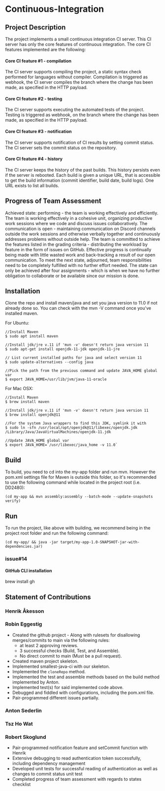 # Continuous-Integration

## Project Description

The project implements a small continuous integration CI server. This CI server has only the core features of continuous integration. The core CI features implemented are the following:

#### Core CI feature #1 - compilation

The CI server supports compiling the project, a static syntax check performed for languages without compiler. Compilation is triggered as webhook, the CI server compiles the branch where the change has been made, as specified in the HTTP payload.

#### Core CI feature #2 - testing

The CI server supports executing the automated tests of the project. Testing is triggered as webhook, on the branch where the change has been made, as specified in the HTTP payload.

#### Core CI feature #3 - notification

The CI server supports notification of CI results by setting commit status. The CI server sets the commit status on the repository.

#### Core CI feature #4 - history

The CI server keeps the history of the past builds. This history persists even if the server is rebooted. Each build is given a unique URL, that is accessible to get the build information (commit identifier, build date, build logs). One URL exists to list all builds.

## Progress of Team Assessment

Achieved state: performing - the team is working effectively and efficiently. The team is working effectively in a cohesive unit, organizing productive work sessions where we code and discuss issues collaboratively. The communication is open - maintaining communication on Discord channels outside the work sessions and otherwise verbally together and continuously addresses problems without outside help. The team is committed to achieve the features listed in the grading criteria - distributing the workload by feature in the form of issues on GitHub. Effective progress is continually being made with little wasted work and back-tracking a result of our open communication. To meet the next state, adjourned, team responsibilities need to be completely fulfilled with no further effort needed. The state can only be achieved after four assignments - which is when we have no further obligation to collaborate or be available since our mission is done.

## Installation

Clone the repo and install maven/java and set you java version to 11.0 if not already done so. You can check with the mvn -V command once you've installed maven.

For Ubuntu:

```
//Install Maven
$ sudo apt install maven

//Install jdk/jre v.11 if 'mvn -v' doesn't return java version 11
$ sudo apt-get install openjdk-11-jdk openjdk-11-jre

// List current installed paths for java and select version 11
$ sudo update-alternatives --config java

//Pick the path from the previous command and update JAVA_HOME global var
$ export JAVA_HOME=/usr/lib/jvm/java-11-oracle
```

For Mac OSX:

```
//Install Maven
$ brew install maven

//Install jdk/jre v.11 if 'mvn -v' doesn't return java version 11
$ brew install openjdk@11

//For the system Java wrappers to find this JDK, symlink it with
$ sudo ln -sfn /usr/local/opt/openjdk@11/libexec/openjdk.jdk /Library/Java/JavaVirtualMachines/openjdk-11.jdk

//Update JAVA_HOME global var
$ export JAVA_HOME=`/usr/libexec/java_home -v 11.0`
```

## Build

To build, you need to cd into the my-app folder and run mvn. However the pom.xml settings file for Maven is outside this folder, so it's recommended to use the following command while located in the project root (i.e. DD2480):

```
(cd my-app && mvn assembly:assembly --batch-mode --update-snapshots verify)
```

## Run

To run the project, like above with building, we recommend being in the project root folder and run the following command:

```
(cd my-app/ && java -jar target/my-app-1.0-SNAPSHOT-jar-with-dependencies.jar)
```

### issue#14

#### GitHub CLI installation
brew install gh


## Statement of Contributions

### Henrik Åkesson

### Robin Eggestig
- Created the github project - Along with rulesets for disallowing merges/commits to main via the following rules:
  - at least 2 approving reviews.
  - 3 successful checks (Build, Test, and Assemble).
  - No direct commit to main (Must be a pull request).
- Created maven project skeleton.
- Implemented smallest-java-ci with our skeleton.
- Implemented the `cloneRepo` method.
- Implemented the test and assemble methods based on the build method implemented by Anton.
- Implemented test(s) for said implemented code above.
- Debugged and fiddled with configurations, including the pom.xml file.
- Pair-programmed different issues partially.

### Anton Sederlin

### Tsz Ho Wat

### Robert Skoglund
- Pair-programmed notification feature and setCommit function with Henrik
- Extensive debugging to read authentication token successfully, including dependency management
- Developed unit tests for successful reading of authentication as well as changes to commit status unit test
- Completed progress of team assessment with regards to states checklist
